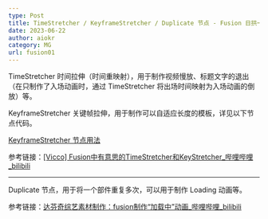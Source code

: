 ```yaml
---
type: Post
title: TimeStretcher / KeyframeStretcher / Duplicate 节点 - Fusion 日拱一卒 
date: 2023-06-22
author: aiokr
category: MG
url: fusion01
---
```


TimeStretcher 时间拉伸（时间重映射），用于制作视频慢放、标题文字的退出（在只制作了入场动画时，通过 TimeStretcher 将出场时间映射为入场动画的倒放）等。

KeyframeStretcher 关键帧拉伸，用于制作可以自适应长度的模板，详见以下节点代码。

[KeyframeStretcher 节点用法](https://gist.github.com/aiokr/5064f8c8b35c8610905189a5be576099)

参考链接：[[Vicco] Fusion中有意思的TimeStretcher和KeyStretcher_哔哩哔哩_bilibili](https://www.bilibili.com/video/BV1UA411U7oo/)

---

Duplicate 节点，用于将一个部件重复多次，可以用于制作 Loading 动画等。

参考链接：[达芬奇综艺素材制作：fusion制作“加载中”动画_哔哩哔哩_bilibili](https://www.bilibili.com/video/BV1XK411i78k/)